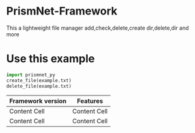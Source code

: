 # PrismNet-Framework
This a lightweight file manager add,check,delete,create dir,delete,dir and more
# Use this example
```python
import prismnet_py
create_file(example.txt)
delete_file(example.txt)
```
| Framework version | Features |
| ------------- | ------------- |
| Content Cell  | Content Cell  |
| Content Cell  | Content Cell  |
